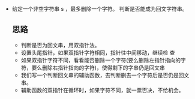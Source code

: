 - 给定一个非空字符串 s ，最多删除一个字符。
  判断是否能成为回文字符串。

  ## 思路
  - 判断是否为回文串，用双指针法。
  - 设置头尾指针，如果双指针字符相同，指针往中间移动，继续检 查
  - 如果双指针字符不同，看看能否删除一个字符(要么删除左指针指向的字符，要么删除右指针指向的字符)，使得剩下的字串仍是回文串
  - 我们写一个判断回文串的辅助函数，去判断删去一个字符后是否仍是回文串。
  - 辅助函数的双指针在循环时，如果字符不同，就一票否决，不给机会。